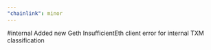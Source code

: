 ```yaml
---
"chainlink": minor
---
```


#internal Added new Geth InsufficientEth client error for internal TXM classification
